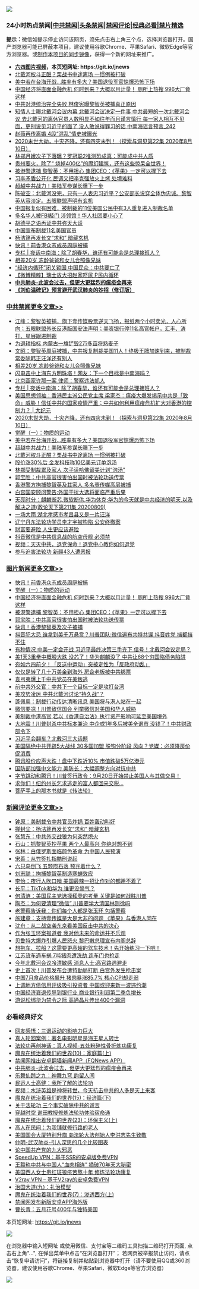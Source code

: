 ![](https://raw.githubusercontent.com/fqnews/bnews/master/64photo/fqnews-qr.jpg)

<div id="tt">
<h3>24小时热点禁闻|<a href="#%E4%B8%AD%E5%85%B1%E7%A6%81%E9%97%BB%E6%9B%B4%E5%A4%9A%E6%96%87%E7%AB%A0">中共禁闻</a>|<a href="#%E5%9B%BE%E7%89%87%E6%96%B0%E9%97%BB%E6%9B%B4%E5%A4%9A%E6%96%87%E7%AB%A0">头条禁闻</a>|<a href="#%E6%96%B0%E9%97%BB%E8%AF%84%E8%AE%BA%E6%9B%B4%E5%A4%9A%E6%96%87%E7%AB%A0">禁闻评论|<a href="#%E5%BF%85%E7%9C%8B%E7%BB%8F%E5%85%B8%E5%A5%BD%E6%96%87">经典必看|<a href="/video.md#%E7%A6%81%E7%89%87%E7%B2%BE%E9%80%89">禁片精选</a></h3>
<div><b>提示：</b>微信如提示停止访问该网页，须先点击右上角三个点，选择浏览器打开。国产浏览器可能已屏蔽本项目，建议使用谷歌Chrome、苹果Safari、微软Edge等官方浏览器。或<a href="https://github.com/fqnews/bnews/blob/master/%E5%88%B6%E4%BD%9Cgit%E7%A6%81%E9%97%BB%E9%95%9C%E5%83%8F.md">制作本项目的同步镜像</a>，获得一个新的网址来推广。</div>
<ul>
<li><b><a href="http://d1.bdrive.tk/64.mp4" target="_blank">六四图片视频</a>，本页短网址: https://git.io/jnews</b></li>
<li><a href="/cbnews/20200810/1377582.md">北戴河权斗正酣？栗战书中途离场 一惯例被打破</a></li>
<li><a href="/cbnews/20200810/1377667.md">美中若在台海开战…胜率有多大？美国退役军官惊爆恐怖下场</a></li>
<li><a href="/topimagenews/20200810/1377710.md">中国经济将直面金融危机 何时到来？大概以月计量！ 厕所上热搜 996大厂竟这样</a></li>
<li><a href="/cnnews/20200810/1377599.md">中共对港统治完全失败 林俊宪曝黎智英被捕真正原因</a></li>
<li><a href="/comments/20200810/1377784.md">知情人士曝北戴河会议内幕 北戴河会议决定一件事 中共最短的一次北戴河会议 去北戴河的离休官员人数明显不如往年而且谨言慎行 每一家人相互不见面，更别说见习近平的面了 没人敢说得罪习的话 中南海谣言预言_242</a></li>
<li><a href="/yule/20200810/1377602.md">赵薇再传离婚 4段“混乱”情史被曝光</a></li>
<li><a href="/cbnews/20200810/1377773.md">2020末世大劫，十灾齐降，还有四灾未到！（探索与洞见第22集 2020年8月10日）</a></li>
<li><a href="/cnnews/hknews/20200810/1377596.md">林郑月娥次子下落曝？罗冠聪2推测恐成真：可能成中共人质</a></li>
<li><a href="/ssgc/20200811/1377873.md">贵州要火，除了“ 烧掉400亿”的魔幻建筑，还有这些惊呆全世界！</a></li>
<li><a href="/topimagenews/20200810/1377628.md">被港警逮捕 黎智英：不用担心 集团CEO：《苹果》一定可以撑下去</a></li>
<li><a href="/cnnews/20200810/1377702.md">习李矛盾公开化 民调又把李克强放火上烤 处境难料</a></li>
<li><a href="/cbnews/20200810/1377583.md">超越中共战力！美陆军参谋长曝下一步</a></li>
<li><a href="/bannedvideo/20200811/1377894.md">陈破空：北戴河没完，只有一人表忠习近平？公安部长说穿全体伪忠诚。黎智英从容淡定。五眼联盟声明有玄机</a></li>
<li><a href="/headline/20200810/1377842.md">中国报复似有困难，被制裁的11位美国公民中有3人重复进入制裁名单</a></li>
<li><a href="/cnnews/20200810/1377714.md">多名华人被FBI敲门 涉领馆！华人社团要小心了</a></li>
<li><a href="/lishi/20200811/1377919.md">胡德平之语再证中共弥天大谎</a></li>
<li><a href="/worldnews/20200810/1377683.md">中国宣布制裁11名美国官员</a></li>
<li><a href="/ssgc/20200810/1377634.md">杨洁篪再发长文“求和” 暗藏玄机</a></li>
<li><a href="/topimagenews/20200811/1377855.md">快讯！前香港众志成员周庭被捕</a></li>
<li><a href="/cbnews/20200811/1377882.md">专栏 | 夜话中南海：除了胡春华，谁还有可能会是总理接班人？</a></li>
<li><a href="/cbnews/20200811/1377922.md">相差20岁 冻龄爸爸和女儿合照像兄妹</a></li>
<li><a href="/comments/20200810/1377719.md">“经济内循环”闭关锁国 中国民众：中共要亡了</a></li>
<li><a href="/comments/20200810/1377720.md">【微博精粹】瑞士放大招赵家吓尿 P民内循环</a></li>
<li><b><a href="/comments/20200211/1275071.md" target="_blank">中共肺炎-此波会过去，但更大更猛烈的瘟疫会再来</a></b></li>
<li><b><a href="/comments/20200207/1272816.md" target="_blank">《刘伯温碑记》预言避开武汉肺炎的妙招（修订版）</a></b></li>
</ul>
</div>

<div class="catlist">
<h3><a href="/cbnews/" target="_blank">中共禁闻</a><span><a href="/cbnews/" target="_blank" rel="nofollow">更多文章>></a></span></h3>
<ul>
<li><a href="/cbnews/20200811/1378006.md" target="_blank">江峰：黎智英被捕，旗下壹传媒股票逆天飞扬，报纸两个小时卖光，人心所向；五眼联盟外长反港版国安法声明；美资银行停11名高官帐户，汇丰、渣打、星展跟进制裁</a></li>
<li><a href="/cbnews/20200811/1377992.md" target="_blank">为退耕指标 内蒙古一旗铲毁2万多亩将熟麦子</a></li>
<li><a href="/cbnews/20200811/1377923.md" target="_blank">文昭：黎智英周庭被捕，中共报复制裁美国11人！终极王牌加速到来，被制裁常委除韩正汪洋还有别人</a></li>
<li><a href="/cbnews/20200811/1377922.md" target="_blank">相差20岁 冻龄爸爸和女儿合照像兄妹</a></li>
<li><a href="/cbnews/20200811/1377921.md" target="_blank">闪电击中上海东方明珠塔！网友：下一个目标是中南海吗？</a></li>
<li><a href="/cbnews/20200811/1377893.md" target="_blank">北京画家许那一案 律师：警察违法抓人</a></li>
<li><a href="/cbnews/20200811/1377882.md" target="_blank">专栏 | 夜话中南海：除了胡春华，谁还有可能会是总理接班人？</a></li>
<li><a href="/cbnews/20200810/1377785.md" target="_blank">美国思想领袖：香港民主派公民党主席 梁家杰：瘟疫大爆发揭示中共是「致命」威胁！信任中共的国家疫情严重；中共如何利用瘟疫危机扩大对香港的控制力？ |  大纪元</a></li>
<li><a href="/cbnews/20200810/1377773.md" target="_blank">2020末世大劫，十灾齐降，还有四灾未到！（探索与洞见第22集 2020年8月10日）</a></li>
<li><a href="/comments/20200810/1377609.md" target="_blank">觉醒（一）：物质的运动</a></li>
<li><a href="/cbnews/20200810/1377667.md" target="_blank">美中若在台海开战…胜率有多大？美国退役军官惊爆恐怖下场</a></li>
<li><a href="/cbnews/20200810/1377583.md" target="_blank">超越中共战力！美陆军参谋长曝下一步</a></li>
<li><a href="/cbnews/20200810/1377582.md" target="_blank">北戴河权斗正酣？栗战书中途离场 一惯例被打破</a></li>
<li><a href="/cbnews/20200810/1377581.md" target="_blank">股价涨30%后 金发科技称10亿美元订单泡汤</a></li>
<li><a href="/cbnews/20200810/1377575.md" target="_blank">林郑受制裁累及家人 次子读哈佛留美计划“泡汤”</a></li>
<li><a href="/comments/20200810/1377559.md" target="_blank">郭宝胜：中共高官很害怕出国时被法轮功送传票</a></li>
<li><a href="/cbnews/20200810/1377551.md" target="_blank">香港警方拘捕黎智英及其家人 多名壹传媒高层被捕</a></li>
<li><a href="/cbnews/20200810/1377500.md" target="_blank">白宫国安顾问警告:外国干扰大选将面临严重后果</a></li>
<li><a href="/cbnews/20200810/1377454.md" target="_blank">天亮时分：麒麟断芯,微软断供,华为休克;华为的今天就是中共经济的明天,以及解决之道(政论天下第211集 20200809)</a></li>
<li><a href="/cbnews/20200810/1377404.md" target="_blank">一场大雨 湖北孝感市孝昌县又是一片汪洋</a></li>
<li><a href="/cbnews/20200809/1377362.md" target="_blank">辽宁丹东法轮功学员李才宇被构陷 公安终撤案</a></li>
<li><a href="/cbnews/20200809/1377339.md" target="_blank">财富要避险 人生更应该避险</a></li>
<li><a href="/cbnews/20200809/1377337.md" target="_blank">抖音微信是中共信息战的航空母舰 必须禁</a></li>
<li><a href="/comments/20200809/1377181.md" target="_blank">视频：天灭中共，退党保命！退党中心教你如何退党</a></li>
<li><a href="/cbnews/20200809/1377186.md" target="_blank">参与迫害法轮功 新疆43人遭恶报</a></li>

</ul>
</div>
<div class="catlist">
<h3><a href="/topimagenews/" target="_blank">图片新闻</a><span><a href="/topimagenews/" target="_blank" rel="nofollow">更多文章>></a></span></h3>
<ul>
<li><a href="/topimagenews/20200811/1377855.md" target="_blank">快讯！前香港众志成员周庭被捕</a></li>
<li><a href="/comments/20200810/1377609.md" target="_blank">觉醒（一）：物质的运动</a></li>
<li><a href="/topimagenews/20200810/1377710.md" target="_blank">中国经济将直面金融危机 何时到来？大概以月计量！ 厕所上热搜 996大厂竟这样</a></li>
<li><a href="/topimagenews/20200810/1377628.md" target="_blank">被港警逮捕 黎智英：不用担心 集团CEO：《苹果》一定可以撑下去</a></li>
<li><a href="/comments/20200810/1377559.md" target="_blank">郭宝胜：中共高官很害怕出国时被法轮功送传票</a></li>
<li><a href="/topimagenews/20200810/1377469.md" target="_blank">快讯！香港黎智英及次子被捕</a></li>
<li><a href="/topimagenews/20200809/1377376.md" target="_blank">抖音犯大忌 谁拿到美千万悬赏？川普团队:微信遍布共特共谍 抖音姓党 挡都挡不住</a></li>
<li><a href="/topimagenews/20200809/1377321.md" target="_blank">有种情况 中美一定会开战 习近平最终决策三手齐下 信号！北戴河会议定局？</a></li>
<li><a href="/topimagenews/20200809/1377246.md" target="_blank">美1天3重拳中概股大跌 没芯了！华为麒麟没了 中共让68个穷国陷债务陷阱</a></li>
<li><a href="/topimagenews/20200809/1377193.md" target="_blank">宛如六四前夕！「反送中运动」突被定性为「反政府动乱」</a></li>
<li><a href="/topimagenews/20200809/1377013.md" target="_blank">仅仅是转了几十万美金到海外 房企老板被中共绑票</a></li>
<li><a href="/topimagenews/20200809/1377012.md" target="_blank">袁弓夷爆上千中共党员在美叛逃</a></li>
<li><a href="/topimagenews/20200809/1376988.md" target="_blank">前中共外交官：中共下一个目标一定是攻打台湾</a></li>
<li><a href="/topimagenews/20200809/1376970.md" target="_blank">美攻势凌厉 中共北戴河讨论“持久战”？</a></li>
<li><a href="/topimagenews/20200808/1376653.md" target="_blank">蓬佩奥：制裁行动传达清晰讯息 美国将与港人站在一起</a></li>
<li><a href="/topimagenews/20200808/1376494.md" target="_blank">微信要凉！川普致信国会 列举微信对美国和华人威胁</a></li>
<li><a href="/topimagenews/20200808/1376493.md" target="_blank">美制裁中港高官 若以《香港自治法》执行资产影响可延至美国境外</a></li>
<li><a href="/topimagenews/20200807/1376320.md" target="_blank">大地震！川普封杀中共标本兼治 中企或1年多后被美全退市 没钱了！中共财政部令下</a></li>
<li><a href="/topimagenews/20200807/1376226.md" target="_blank">习近平会翻车？北戴河三大话题</a></li>
<li><a href="/topimagenews/20200807/1376194.md" target="_blank">美国隔绝中共开辟5大战线 30多国加盟 脱钩分阶段 风向？党媒：必须降房价促消费</a></li>
<li><a href="/topimagenews/20200807/1376088.md" target="_blank">腾讯股价应声大跌！盘中下跌近10% 市值跌破5万亿港元</a></li>
<li><a href="/topimagenews/20200807/1376087.md" target="_blank">国防部加强中文能力 美防长：大幅调整方向对抗中共</a></li>
<li><a href="/topimagenews/20200807/1375982.md" target="_blank">字节跳动和腾讯！川普签行政令：9月20日开始禁止美国人与其做交易！</a></li>
<li><a href="/topimagenews/20200807/1375920.md" target="_blank">求你们！纽约州长乞求逃走的富人都回来交税…</a></li>
<li><a href="/comments/20200807/1375707.md" target="_blank">菩萨手上的那本书就是《转法轮》</a></li>

</ul>
</div>
<div class="catlist">
<h3><a href="/comments/" target="_blank">新闻评论</a><span><a href="/comments/" target="_blank" rel="nofollow">更多文章>></a></span></h3>
<ul>
<li><a href="/comments/20200811/1378044.md" target="_blank">钟原：美制裁令中共官员炸锅 百姓轰动叫好</a></li>
<li><a href="/comments/20200811/1378043.md" target="_blank">掸封尘：杨洁篪再发长文“求和” 暗藏玄机</a></li>
<li><a href="/comments/20200811/1378042.md" target="_blank">张慧东：中共外交战狼为何突然熄火</a></li>
<li><a href="/comments/20200811/1378041.md" target="_blank">石山：抓黎智英抄苹果 两个人最高兴 你绝对想不到</a></li>
<li><a href="/comments/20200811/1378040.md" target="_blank">张林：白俄罗斯面临颜色革命 为中国人民预演</a></li>
<li><a href="/comments/20200811/1378039.md" target="_blank">宋善：从竹签扎指酷刑说起</a></li>
<li><a href="/comments/20200811/1378038.md" target="_blank">六只鸟倒飞 五颗陨石落 预兆着什么？</a></li>
<li><a href="/comments/20200811/1378037.md" target="_blank">刘志聪：拘捕黎智英制造寒蝉效应</a></li>
<li><a href="/comments/20200811/1378036.md" target="_blank">李怡：夜行人吹口哨 美国最辣一招让作对的都睡不着了</a></li>
<li><a href="/comments/20200811/1378035.md" target="_blank">长平：TikTok和华为 谁更没骨气？</a></li>
<li><a href="/comments/20200811/1378034.md" target="_blank">何清涟：美国民主党选择拜登的考量 关键是如何战胜川普</a></li>
<li><a href="/comments/20200811/1378033.md" target="_blank">陶杰：为何要清理“微信” 川普要学大清国林则徐吗</a></li>
<li><a href="/comments/20200811/1378032.md" target="_blank">老警察告诉我：你们每个人都是张玉环 包括警察</a></li>
<li><a href="/comments/20200811/1378031.md" target="_blank">施建章：支持壹传媒是大是大非的问题 《苹果》与香港人同在</a></li>
<li><a href="/comments/20200811/1378030.md" target="_blank">沈舟：从二战空袭东京看美国反击中共的决心</a></li>
<li><a href="/comments/20200811/1378029.md" target="_blank">作为张玉环案报道者 我对他未来的命运并不乐观</a></li>
<li><a href="/comments/20200811/1378007.md" target="_blank">贝鲁特大爆炸引爆人民怒火 黎巴嫩总理宣布内阁总辞</a></li>
<li><a href="/comments/20200811/1377989.md" target="_blank">想拖车、拉船？这需要更高超的驾车技术！先开始练习一下吧！</a></li>
<li><a href="/comments/20200811/1377982.md" target="_blank">江苏货车遇车祸 7吨猪肉遭洗劫 连车门也抢走</a></li>
<li><a href="/comments/20200811/1377964.md" target="_blank">今年北戴河会议冷清敏感 消息人士:高官路遇避走</a></li>
<li><a href="/comments/20200811/1377941.md" target="_blank">史上首次！川普发布会遭特勤局打断 白宫外发生枪击案</a></li>
<li><a href="/comments/20200811/1377940.md" target="_blank">中国7月食品价格飙升 猪肉暴涨85.7% 核心CPI却走弱</a></li>
<li><a href="/comments/20200811/1377931.md" target="_blank">上调地方债信用评级吸引投资者 中国或迎来新一波违约潮</a></li>
<li><a href="/comments/20200811/1377930.md" target="_blank">中国经济衰退传导到银行业 商业银行利润第二季负增长</a></li>
<li><a href="/comments/20200811/1377929.md" target="_blank">游说松绑华为禁令之际 高通晶片传出400个漏洞</a></li>

</ul>
</div>

<div class="catlist">
<h3>必看经典好文</h3>
<ul>
<li><a href="/cbnews/20200126/1265515.md" target="_blank">网友感悟：三退运动的影响力巨大</a></li>
<li><a href="/comments/20200523/1332915.md" target="_blank">真人轮回案例：著名电影明星是海王星人转世</a></li>
<li><a href="/comments/20190516/1128964.md" target="_blank">法轮功再创神话：真人视频-五处粉碎性骨折炼功康复</a></li>
<li><a href="/topimagenews/20180529/950153.md" target="_blank">魔鬼在统治着我们的世界(10)：家庭篇(上)</a></li>
<li><a href="/comments/20200503/1322531.md" target="_blank">禁闻网推出安卓翻墙新闻APP（FQNews APP）</a></li>
<li><a href="/comments/20200211/1275071.md" target="_blank">中共肺炎-此波会过去，但更大更猛烈的瘟疫会再来</a></li>
<li><a href="/tculture/20170718/793528.md" target="_blank">乐舞仙踪之九：神舞九穹 韵留人间</a></li>
<li><a href="/ccpdope/20200729/1369047.md" target="_blank">民运人士高健：我所了解的法轮功</a></li>
<li><a href="/comments/20200623/1273653.md" target="_blank">视频：水浒英雄是神将转世，今天抗击中共的人多是天上来客</a></li>
<li><a href="/topimagenews/20180610/955499.md" target="_blank">魔鬼在统治着我们的世界(15)：经济篇(下)</a></li>
<li><a href="/cbnews/20200703/1354907.md" target="_blank">关于法轮功 三个事实破除中共的谎言</a></li>
<li><a href="/comments/20200511/1322384.md" target="_blank">穿越时空 谢田教授修炼法轮功体验宿命通</a></li>
<li><a href="/ssgc/20180904/993719.md" target="_blank">魔鬼在统治着我们的世界(23)：环保主义(上)</a></li>
<li><a href="/tculture/20121023/72121.md" target="_blank">高人在民间：为我铺就修行路的老人</a></li>
<li><a href="/comments/20200516/1329276.md" target="_blank">美国国会大厦特别升旗 向法轮大法创始人李洪志先生致敬</a></li>
<li><a href="/comments/20200620/1347687.md" target="_blank">仲明-武汉肺炎-引人深思的几个比较图表</a></li>
<li><a href="/comments/20200717/1361899.md" target="_blank">论中国共产党的九大邪恶</a></li>
<li><a href="/cbnews/20191226/1241739.md" target="_blank">SpeedUp VPN：基于SSR的安卓版免费VPN</a></li>
<li><a href="/cbnews/20200730/1371580.md" target="_blank">王毅称中共与中国人“血肉相连” 捅破70年天大秘密</a></li>
<li><a href="/comments/20190126/1070164.md" target="_blank">美国西人女士患红斑狼疮苦熬十年 修炼法轮功康复</a></li>
<li><a href="/comments/20200112/1257608.md" target="_blank">V2ray VPN &#8211; 基于V2ray的安卓免费VPN</a></li>
<li><a href="/cbnews/20180315/914943.md" target="_blank">治国大道(九)：礼治模型</a></li>
<li><a href="/topimagenews/20180527/948369.md" target="_blank">魔鬼在统治着我们的世界(7)：渗透西方(上)</a></li>
<li><a href="/comments/20200627/783266.md" target="_blank">禁闻网发布新版安卓APP海外版</a></li>
<li><a href="/comments/20200713/1359796.md" target="_blank">曹长青：五月花号400年与独特美国</a></li>

</ul>
</div>

本页短网址: https://git.io/jnews

![](https://raw.githubusercontent.com/fqnews/bnews/master/64photo/fqnews-qr.jpg)

在浏览器中输入短网址 或使用微信、支付宝等二维码工具扫描二维码打开页面, 点击右上角"...", 在弹出菜单中点击“在浏览器打开”； 若网页被举报禁止访问，请点击“恢复申请访问”，将链接复制并粘贴到浏览器中打开（请不要使用QQ或360浏览器，建议使用谷歌Chrome、苹果Safari、微软Edge等官方浏览器）

![](https://raw.githubusercontent.com/fqnews/bnews/master/64photo/wx.jpg)